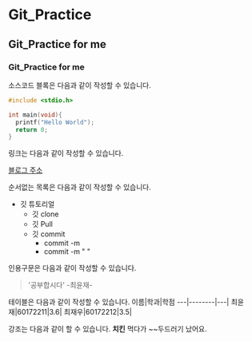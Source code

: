 # Git_Practice

## Git_Practice for me

### Git_Practice for me 

소스코드 블록은 다음과 같이 작성할 수 있습니다.

```c
#include <stdio.h>

int main(void){
  printf("Hello World");
  return 0;
}

```
링크는 다음과 같이 작성할 수 있습니다.

[블로그 주소](https://blog.naver.com/luck2jay97)


순서없는 목록은 다음과 같이 작성할 수 있습니다.
* 깃 튜토리얼
  * 깃 clone
  * 깃 Pull
  * 깃 commit
    * commit -m
    * commit -m " "


인용구문은 다음과 같이 작성할 수 있습니다.

>'공부합시다' -최윤재-

테이블은 다음과 같이 작성할 수 있습니다.
이름|학과|학점
---|--------|---|
최윤재|60172211|3.6|
최재우|60172212|3.5|

강조는 다음과 같이 할 수 있습니다.
**치킨** 먹다가 ~~두드러기 났어요.

